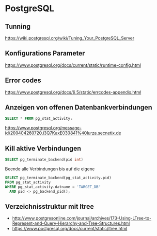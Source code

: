 # PostgreSQL #

## Tunning ##
https://wiki.postgresql.org/wiki/Tuning_Your_PostgreSQL_Server

## Konfigurations Parameter ##
https://www.postgresql.org/docs/current/static/runtime-config.html

## Error codes ##
https://www.postgresql.org/docs/9.5/static/errcodes-appendix.html

## Anzeigen von offenen Datenbankverbindungen ##
```sql
SELECT * FROM pg_stat_activity;
```
https://www.postgresql.org/message-id/200404260720.i3Q7KaxE030841%40lurza.secnetix.de

## Kill aktive Verbindungen ##
```sql
SELECT pg_terminate_backend(pid int)
```

Beende alle Verbindungen bis auf die eigene
```sql
SELECT pg_terminate_backend(pg_stat_activity.pid)
FROM pg_stat_activity
WHERE pg_stat_activity.datname = 'TARGET_DB'
  AND pid <> pg_backend_pid();
```

## Verzeichnisstruktur mit ltree ##
* http://www.postgresonline.com/journal/archives/173-Using-LTree-to-Represent-and-Query-Hierarchy-and-Tree-Structures.html
* https://www.postgresql.org/docs/current/static/ltree.html
